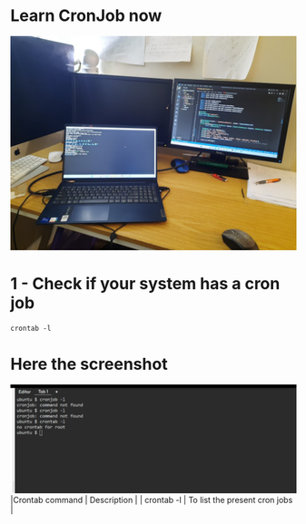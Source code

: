 # Learn CronJob now 
![Let code](https://github.com/Keita-enterprise/cronjob/blob/master/Cover.jpg)
# 1 - Check if your system has a cron job 
    crontab -l 
# Here the screenshot 
![Let code](https://github.com/Keita-enterprise/cronjob/blob/master/Screenshot%202023-06-19%20085501.png)
|Crontab command | Description |
| crontab -l | To list the present cron jobs |
